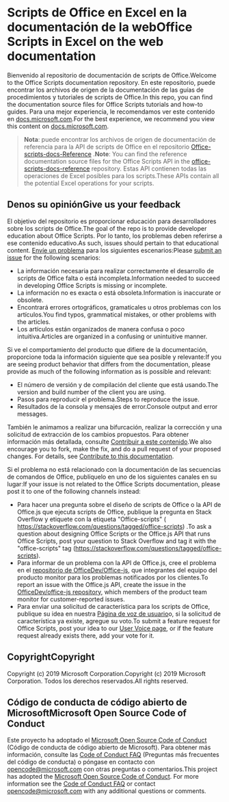 # <a name="office-scripts-in-excel-on-the-web-documentation"></a><span data-ttu-id="b403c-101">Scripts de Office en Excel en la documentación de la web</span><span class="sxs-lookup"><span data-stu-id="b403c-101">Office Scripts in Excel on the web documentation</span></span>

<span data-ttu-id="b403c-102">Bienvenido al repositorio de documentación de scripts de Office.</span><span class="sxs-lookup"><span data-stu-id="b403c-102">Welcome to the Office Scripts documentation repository.</span></span> <span data-ttu-id="b403c-103">En este repositorio, puede encontrar los archivos de origen de la documentación de las guías de procedimientos y tutoriales de scripts de Office.</span><span class="sxs-lookup"><span data-stu-id="b403c-103">In this repo, you can find the documentation source files for Office Scripts tutorials and how-to guides.</span></span> <span data-ttu-id="b403c-104">Para una mejor experiencia, le recomendamos ver este contenido en [docs.microsoft.com](https://docs.microsoft.com/office/dev/scripts).</span><span class="sxs-lookup"><span data-stu-id="b403c-104">For the best experience, we recommend you view this content on [docs.microsoft.com](https://docs.microsoft.com/office/dev/scripts).</span></span>

> <span data-ttu-id="b403c-105">**Nota**: puede encontrar los archivos de origen de documentación de referencia para la API de scripts de Office en el repositorio [Office-scripts-docs-Reference](https://github.com/OfficeDev/office-scripts-docs-reference) .</span><span class="sxs-lookup"><span data-stu-id="b403c-105">**Note**: You can find the reference documentation source files for the Office Scripts API in the [office-scripts-docs-reference](https://github.com/OfficeDev/office-scripts-docs-reference) repository.</span></span> <span data-ttu-id="b403c-106">Estas API contienen todas las operaciones de Excel posibles para los scripts.</span><span class="sxs-lookup"><span data-stu-id="b403c-106">These APIs contain all the potential Excel operations for your scripts.</span></span>

## <a name="give-us-your-feedback"></a><span data-ttu-id="b403c-107">Denos su opinión</span><span class="sxs-lookup"><span data-stu-id="b403c-107">Give us your feedback</span></span>

<span data-ttu-id="b403c-108">El objetivo del repositorio es proporcionar educación para desarrolladores sobre los scripts de Office.</span><span class="sxs-lookup"><span data-stu-id="b403c-108">The goal of the repo is to provide developer education about Office Scripts.</span></span> <span data-ttu-id="b403c-109">Por lo tanto, los problemas deben referirse a ese contenido educativo.</span><span class="sxs-lookup"><span data-stu-id="b403c-109">As such, issues should pertain to that educational content.</span></span> <span data-ttu-id="b403c-110">[Envíe un problema](https://github.com/OfficeDev/office-scripts-docs/issues) para los siguientes escenarios:</span><span class="sxs-lookup"><span data-stu-id="b403c-110">Please [submit an issue](https://github.com/OfficeDev/office-scripts-docs/issues) for the following scenarios:</span></span>

- <span data-ttu-id="b403c-111">La información necesaria para realizar correctamente el desarrollo de scripts de Office falta o está incompleta.</span><span class="sxs-lookup"><span data-stu-id="b403c-111">Information needed to succeed in developing Office Scripts is missing or incomplete.</span></span>
- <span data-ttu-id="b403c-112">La información no es exacta o está obsoleta.</span><span class="sxs-lookup"><span data-stu-id="b403c-112">Information is inaccurate or obsolete.</span></span>
- <span data-ttu-id="b403c-113">Encontrará errores ortográficos, gramaticales u otros problemas con los artículos.</span><span class="sxs-lookup"><span data-stu-id="b403c-113">You find typos, grammatical mistakes, or other problems with the articles.</span></span>
- <span data-ttu-id="b403c-114">Los artículos están organizados de manera confusa o poco intuitiva.</span><span class="sxs-lookup"><span data-stu-id="b403c-114">Articles are organized in a confusing or unintuitive manner.</span></span>

<span data-ttu-id="b403c-115">Si ve el comportamiento del producto que difiere de la documentación, proporcione toda la información siguiente que sea posible y relevante:</span><span class="sxs-lookup"><span data-stu-id="b403c-115">If you are seeing product behavior that differs from the documentation, please provide as much of the following information as is possible and relevant:</span></span>

- <span data-ttu-id="b403c-116">El número de versión y de compilación del cliente que está usando.</span><span class="sxs-lookup"><span data-stu-id="b403c-116">The version and build number of the client you are using.</span></span>
- <span data-ttu-id="b403c-117">Pasos para reproducir el problema.</span><span class="sxs-lookup"><span data-stu-id="b403c-117">Steps to reproduce the issue.</span></span>
- <span data-ttu-id="b403c-118">Resultados de la consola y mensajes de error.</span><span class="sxs-lookup"><span data-stu-id="b403c-118">Console output and error messages.</span></span>

<span data-ttu-id="b403c-p104">También le animamos a realizar una bifurcación, realizar la corrección y una solicitud de extracción de los cambios propuestos. Para obtener información más detallada, consulte [Contribuir a este contenido](Contributing.md).</span><span class="sxs-lookup"><span data-stu-id="b403c-p104">We also encourage you to fork, make the fix, and do a pull request of your proposed changes. For details, see [Contribute to this documentation](Contributing.md).</span></span>

<span data-ttu-id="b403c-121">Si el problema no está relacionado con la documentación de las secuencias de comandos de Office, publíquelo en uno de los siguientes canales en su lugar:</span><span class="sxs-lookup"><span data-stu-id="b403c-121">If your issue is not related to the Office Scripts documentation, please post it to one of the following channels instead:</span></span>

- <span data-ttu-id="b403c-122">Para hacer una pregunta sobre el diseño de scripts de Office o la API de Office.js que ejecuta scripts de Office, publique la pregunta en Stack Overflow y etiquete con la etiqueta "Office-scripts" ( https://stackoverflow.com/questions/tagged/office-scripts) .</span><span class="sxs-lookup"><span data-stu-id="b403c-122">To ask a question about designing Office Scripts or the Office.js API that runs Office Scripts, post your question to Stack Overflow and tag it with the "office-scripts" tag (https://stackoverflow.com/questions/tagged/office-scripts).</span></span>
- <span data-ttu-id="b403c-123">Para informar de un problema con la API de Office.js, cree el problema en el [repositorio de OfficeDev/Office-js](https://github.com/OfficeDev/office-js), que integrantes del equipo del producto monitor para los problemas notificados por los clientes.</span><span class="sxs-lookup"><span data-stu-id="b403c-123">To report an issue with the Office.js API, create the issue in the [OfficeDev/office-js repository](https://github.com/OfficeDev/office-js), which members of the product team monitor for customer-reported issues.</span></span>
- <span data-ttu-id="b403c-124">Para enviar una solicitud de característica para los scripts de Office, publique su idea en nuestra [Página de voz de usuario](https://excel.uservoice.com/forums/274580-excel-for-the-web?category_id=143439)o, si la solicitud de característica ya existe, agregue su voto.</span><span class="sxs-lookup"><span data-stu-id="b403c-124">To submit a feature request for Office Scripts, post your idea to our [User Voice page](https://excel.uservoice.com/forums/274580-excel-for-the-web?category_id=143439), or if the feature request already exists there, add your vote for it.</span></span>

## <a name="copyright"></a><span data-ttu-id="b403c-125">Copyright</span><span class="sxs-lookup"><span data-stu-id="b403c-125">Copyright</span></span>

<span data-ttu-id="b403c-126">Copyright (c) 2019 Microsoft Corporation.</span><span class="sxs-lookup"><span data-stu-id="b403c-126">Copyright (c) 2019 Microsoft Corporation.</span></span> <span data-ttu-id="b403c-127">Todos los derechos reservados.</span><span class="sxs-lookup"><span data-stu-id="b403c-127">All rights reserved.</span></span>

## <a name="microsoft-open-source-code-of-conduct"></a><span data-ttu-id="b403c-128">Código de conducta de código abierto de Microsoft</span><span class="sxs-lookup"><span data-stu-id="b403c-128">Microsoft Open Source Code of Conduct</span></span>

<span data-ttu-id="b403c-p106">Este proyecto ha adoptado el [Microsoft Open Source Code of Conduct](https://opensource.microsoft.com/codeofconduct/) (Código de conducta de código abierto de Microsoft). Para obtener más información, consulte las [Code of Conduct FAQ](https://opensource.microsoft.com/codeofconduct/faq/) (Preguntas más frecuentes del código de conducta) o póngase en contacto con [opencode@microsoft.com](mailto:opencode@microsoft.com) con otras preguntas o comentarios.</span><span class="sxs-lookup"><span data-stu-id="b403c-p106">This project has adopted the [Microsoft Open Source Code of Conduct](https://opensource.microsoft.com/codeofconduct/). For more information see the [Code of Conduct FAQ](https://opensource.microsoft.com/codeofconduct/faq/) or contact [opencode@microsoft.com](mailto:opencode@microsoft.com) with any additional questions or comments.</span></span>
